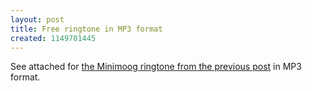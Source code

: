 ```yaml
---
layout: post
title: Free ringtone in MP3 format
created: 1149701445
---
```

See attached for <a href="/rt/archives/2006/06/07/free-n70-ringtone-from-jeffs-vintage-mini-moog-synth">the Minimoog ringtone from the previous post</a> in MP3 format.
